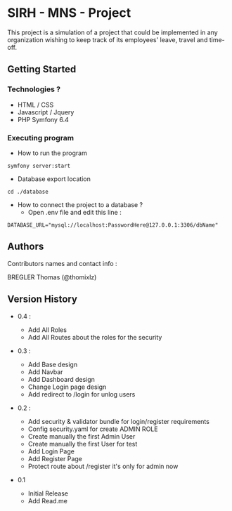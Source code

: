 # SIRH - MNS - Project

This project is a simulation of a project that could be implemented in any organization wishing to keep track of its employees' leave, travel and time-off.

## Getting Started

### Technologies ?

* HTML / CSS
* Javascript / Jquery
* PHP Symfony 6.4

### Executing program

* How to run the program
```
symfony server:start
```

* Database export location 
```
cd ./database
```

* How to connect the project to a database ?
    * Open .env file and edit this line :

```
DATABASE_URL="mysql://localhost:PasswordHere@127.0.0.1:3306/dbName"
```

## Authors

Contributors names and contact info :

BREGLER Thomas (@thomixlz) 

## Version History

* 0.4 :
    * Add All Roles
    * Add All Routes about the roles for the security

* 0.3 :
    * Add Base design
    * Add Navbar
    * Add Dashboard design
    * Change Login page design 
    * Add redirect to /login for unlog users 

* 0.2 :
    * Add security & validator bundle for login/register requirements 
    * Config security.yaml for create ADMIN ROLE
    * Create manually the first Admin User
    * Create manually the first User for test
    * Add Login Page
    * Add Register Page 
    * Protect route about /register it's only for admin now

* 0.1 
    * Initial Release
    * Add Read.me
